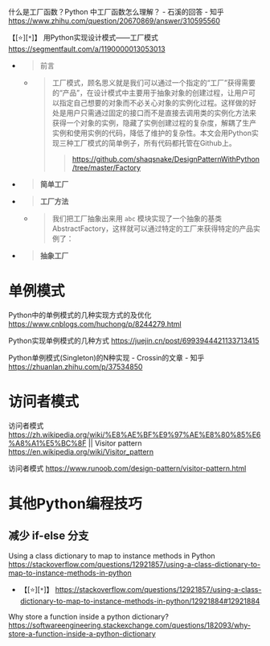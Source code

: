 
什么是工厂函数？Python 中工厂函数怎么理解？ - 石溪的回答 - 知乎 https://www.zhihu.com/question/20670869/answer/310595560

【[:star:][`*`]】 用Python实现设计模式——工厂模式 https://segmentfault.com/a/1190000013053013
- > 前言
  * > 工厂模式，顾名思义就是我们可以通过一个指定的“工厂”获得需要的“产品”，在设计模式中主要用于抽象对象的创建过程，让用户可以指定自己想要的对象而不必关心对象的实例化过程。这样做的好处是用户只需通过固定的接口而不是直接去调用类的实例化方法来获得一个对象的实例，隐藏了实例创建过程的复杂度，解耦了生产实例和使用实例的代码，降低了维护的复杂性。本文会用Python实现三种工厂模式的简单例子，所有代码都托管在Github上。
    >> https://github.com/shaqsnake/DesignPatternWithPython/tree/master/Factory
- > **简单工厂**
- > **工厂方法**
  * > 我们把工厂抽象出来用 `abc` 模块实现了一个抽象的基类AbstractFactory，这样就可以通过特定的工厂来获得特定的产品实例了：
- > **抽象工厂**

# 单例模式

Python中的单例模式的几种实现方式的及优化 https://www.cnblogs.com/huchong/p/8244279.html

Python实现单例模式的几种方式 https://juejin.cn/post/6993944421133713415

Python单例模式(Singleton)的N种实现 - Crossin的文章 - 知乎 https://zhuanlan.zhihu.com/p/37534850

# 访问者模式

访问者模式 https://zh.wikipedia.org/wiki/%E8%AE%BF%E9%97%AE%E8%80%85%E6%A8%A1%E5%BC%8F || Visitor pattern https://en.wikipedia.org/wiki/Visitor_pattern

访问者模式 https://www.runoob.com/design-pattern/visitor-pattern.html

# 其他Python编程技巧

## 减少 if-else 分支

Using a class dictionary to map to instance methods in Python https://stackoverflow.com/questions/12921857/using-a-class-dictionary-to-map-to-instance-methods-in-python
- 【[:star:][`*`]】 https://stackoverflow.com/questions/12921857/using-a-class-dictionary-to-map-to-instance-methods-in-python/12921884#12921884

Why store a function inside a python dictionary? https://softwareengineering.stackexchange.com/questions/182093/why-store-a-function-inside-a-python-dictionary

